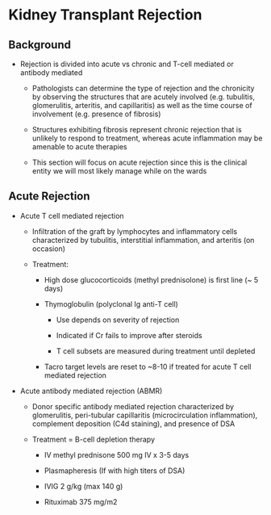 # Kidney Transplant Rejection

## Background

- Rejection is divided into acute vs chronic and T-cell mediated or
    antibody mediated

    - Pathologists can determine the type of rejection and the chronicity
        by observing the structures that are acutely involved (e.g.
        tubulitis, glomerulitis, arteritis, and capillaritis) as well as the
        time course of involvement (e.g. presence of fibrosis)

    - Structures exhibiting fibrosis represent chronic rejection that is
        unlikely to respond to treatment, whereas acute inflammation may be
        amenable to acute therapies

    - This section will focus on acute rejection since this is the
        clinical entity we will most likely manage while on the wards

## Acute Rejection

- Acute T cell mediated rejection

    - Infiltration of the graft by lymphocytes and inflammatory cells
        characterized by tubulitis, interstitial inflammation, and arteritis
        (on occasion)

    - Treatment:

        - High dose glucocorticoids (methyl prednisolone) is first line
            (\~ 5 days)

        - Thymoglobulin (polyclonal Ig anti-T cell)

            - Use depends on severity of rejection

            - Indicated if Cr fails to improve after steroids

            - T cell subsets are measured during treatment until depleted

        - Tacro target levels are reset to \~8-10 if treated for acute T
            cell mediated rejection

- Acute antibody mediated rejection (ABMR)

    - Donor specific antibody mediated rejection characterized by
        glomerulitis, peri-tubular capillaritis (microcirculation
        inflammation), complement deposition (C4d staining), and presence of
        DSA

    - Treatment = B-cell depletion therapy

        - IV methyl prednisone 500 mg IV x 3-5 days

        - Plasmapheresis (If with high titers of DSA)

        - IVIG 2 g/kg (max 140 g)

        - Rituximab 375 mg/m2

